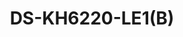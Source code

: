 ---
id: 5
title: "DS-KH6220-LE1(B)"
slug: "DS-KH6220-LE1(B)"
subTitle: "IP Indoor Station"
category: "videointercom"
imgCard: "/src/assets/images/videointercom/DS-KH6220-LE1(B)/DS-KH6220-LE1(B)-1.webp"
imgAlt: "DS-KH6220-LE1(B)"
thumbnails: [
  "/src/assets/images/videointercom/DS-KH6220-LE1(B)/DS-KH6220-LE1(B)-1.webp",
  "/src/assets/images/videointercom/DS-KH6220-LE1(B)/DS-KH6220-LE1(B)-2.webp",
  "/src/assets/images/videointercom/DS-KH6220-LE1(B)/DS-KH6220-LE1(B)-3.webp",
]
features: [
  "7-inch non-touch display for clear video monitoring",
  "Standard PoE power supply for easy installation",
  "Remote call reception, door unlocking & live view",
  "Supports linkage with up to 16 indoor extensions"
]
rating: 4.5
reviewCount: 50
specifications: {
  System_parameters: {
    Operating_system: "Embedded Linux operation system",
    ROM: "32 MB",
    RAM: "128 MB",
    CPU: "Embedded processor"
  },
  Display_parameters: {
    Screen_size: "7-inch",
    Operation_method: "Touch botton",
    Type: "TFT LCD",
    Resolution: "1024 × 600"
  },
  Video_parameters: {
    Lens: "/",
    Resolution: "/",
    FOV: "/",
    WDR: "/",
    Video_compression_standard: "/",
    Focal_length: "/"
  },
  Audio_parameters: {
    Audio_compression_standard: "G.711u、G.711a、Opus、AAC-LD、AAC-LC、G.726、G.722.1",
    Audio_input: "Built-in omnidirectional microphone",
    Audio_output: "Built-in loudspeaker",
    Audio_compression_bitrate: "64 Kbps",
    Audio_quality: "Noise suppression and echo cancellation",
    Volume_adjustment: "Adjustable"
  }
}
---